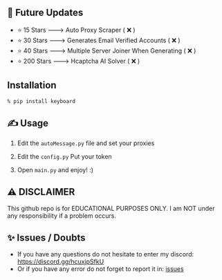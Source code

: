 ## 🎉 Future Updates

- ⭐ 15 Stars ---> Auto Proxy Scraper ( ❌ )
- ⭐ 30 Stars ---> Generates Email Verified Accounts ( ❌ )
- ⭐ 40 Stars ---> Multiple Server Joiner When Generating ( ❌ )
- ⭐ 200 Stars ---> Hcaptcha AI Solver ( ❌ )

## Installation

```
% pip install keyboard
```
    
## ✍️ Usage
1. Edit the `autoMessage.py` file and set your proxies
   
2. Edit the `config.py` Put your token

3. Open `main.py` and enjoy! :)

## ⚠️ DISCLAIMER
This github repo is for EDUCATIONAL PURPOSES ONLY. I am NOT under any responsibility if a problem occurs.

## ✨ Issues / Doubts

- If you have any questions do not hesitate to enter my discord: https://discord.gg/hcuxjpSfkU
- Or if you have any error do not forget to report it in: [issues](https://github.com/H4cK3dR4Du/Discord-Member-Booster/issues/new)

